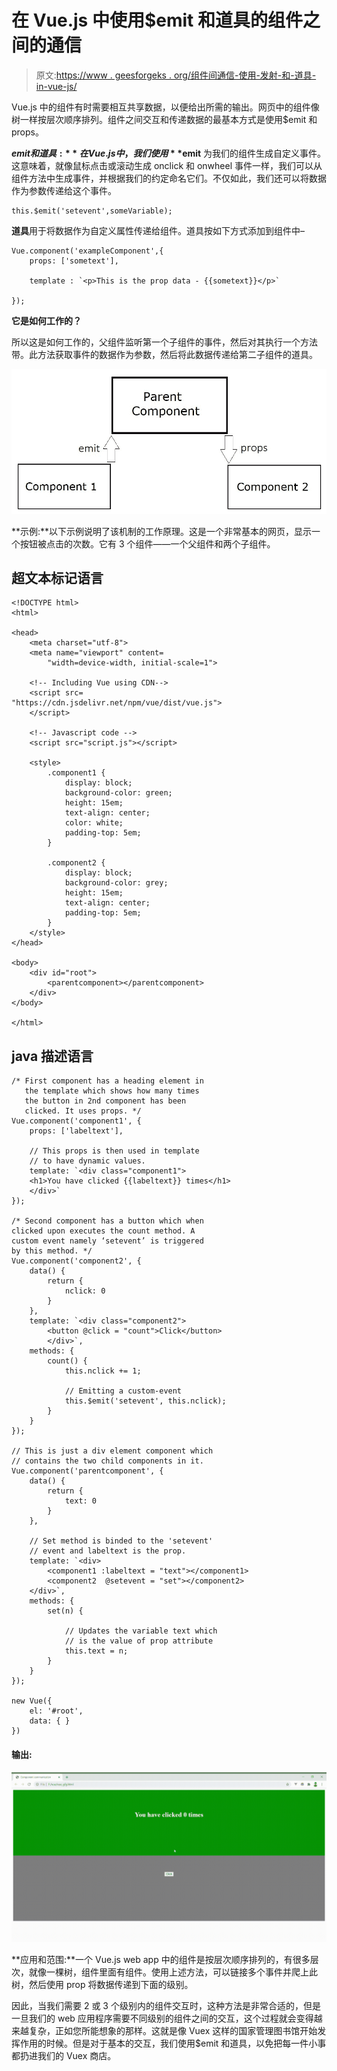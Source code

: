 # 在 Vue.js 中使用$emit 和道具的组件之间的通信

> 原文:[https://www . geesforgeks . org/组件间通信-使用-发射-和-道具-in-vue-js/](https://www.geeksforgeeks.org/communication-between-components-using-emit-and-props-in-vue-js/)

Vue.js 中的组件有时需要相互共享数据，以便给出所需的输出。网页中的组件像树一样按层次顺序排列。组件之间交互和传递数据的最基本方式是使用$emit 和 props。

**$emit 和道具:**在 Vue.js 中，我们使用 **$emit** 为我们的组件生成自定义事件。这意味着，就像鼠标点击或滚动生成 onclick 和 onwheel 事件一样，我们可以从组件方法中生成事件，并根据我们的约定命名它们。不仅如此，我们还可以将数据作为参数传递给这个事件。

```jshtml
this.$emit('setevent',someVariable);
```

**道具**用于将数据作为自定义属性传递给组件。道具按如下方式添加到组件中–

```jshtml
Vue.component('exampleComponent',{
    props: ['sometext'],

    template : `<p>This is the prop data - {{sometext}}</p>`

});
```

**它是如何工作的？**

所以这是如何工作的，父组件监听第一个子组件的事件，然后对其执行一个方法带。此方法获取事件的数据作为参数，然后将此数据传递给第二子组件的道具。

![](img/96fb1060dd4c11cbe6632112722c9724.png)

**示例:**以下示例说明了该机制的工作原理。这是一个非常基本的网页，显示一个按钮被点击的次数。它有 3 个组件——一个父组件和两个子组件。

## 超文本标记语言

```jshtml
<!DOCTYPE html>
<html>

<head>
    <meta charset="utf-8">
    <meta name="viewport" content=
        "width=device-width, initial-scale=1">

    <!-- Including Vue using CDN-->
    <script src=
"https://cdn.jsdelivr.net/npm/vue/dist/vue.js">
    </script>

    <!-- Javascript code -->
    <script src="script.js"></script>

    <style>
        .component1 {
            display: block;
            background-color: green;
            height: 15em;
            text-align: center;
            color: white;
            padding-top: 5em;
        }

        .component2 {
            display: block;
            background-color: grey;
            height: 15em;
            text-align: center;
            padding-top: 5em;
        }
    </style>
</head>

<body>
    <div id="root">
        <parentcomponent></parentcomponent>
    </div>
</body>

</html>
```

## java 描述语言

```jshtml
/* First component has a heading element in 
   the template which shows how many times 
   the button in 2nd component has been 
   clicked. It uses props. */
Vue.component('component1', {
    props: ['labeltext'],

    // This props is then used in template 
    // to have dynamic values.
    template: `<div class="component1">
    <h1>You have clicked {{labeltext}} times</h1>
    </div>`
});

/* Second component has a button which when 
clicked upon executes the count method. A 
custom event namely ‘setevent’ is triggered 
by this method. */
Vue.component('component2', {
    data() {
        return {
            nclick: 0
        }
    },
    template: `<div class="component2">
        <button @click = "count">Click</button>
        </div>`,
    methods: {
        count() {
            this.nclick += 1;

            // Emitting a custom-event
            this.$emit('setevent', this.nclick);
        }
    }
});

// This is just a div element component which 
// contains the two child components in it.
Vue.component('parentcomponent', {
    data() {
        return {
            text: 0
        }
    },

    // Set method is binded to the 'setevent'
    // event and labeltext is the prop.
    template: `<div>
        <component1 :labeltext = "text"></component1>
        <component2  @setevent = "set"></component2>
    </div>`,
    methods: {
        set(n) {

            // Updates the variable text which 
            // is the value of prop attribute
            this.text = n;
        }
    }
});

new Vue({
    el: '#root',
    data: { }
})
```

#### 输出:

![](img/6a5e874ac04fec12566547e93150e9cb.png)

**应用和范围:**一个 Vue.js web app 中的组件是按层次顺序排列的，有很多层次，就像一棵树，组件里面有组件。使用上述方法，可以链接多个事件并爬上此树，然后使用 prop 将数据传递到下面的级别。

因此，当我们需要 2 或 3 个级别内的组件交互时，这种方法是非常合适的，但是一旦我们的 web 应用程序需要不同级别的组件之间的交互，这个过程就会变得越来越复杂，正如您所能想象的那样。这就是像 Vuex 这样的国家管理图书馆开始发挥作用的时候。但是对于基本的交互，我们使用$emit 和道具，以免把每一件小事都扔进我们的 Vuex 商店。
